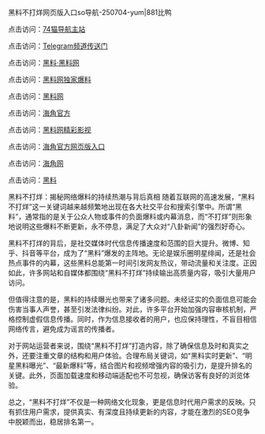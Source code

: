 黑料不打烊网页版入口so导航-250704-yum|881比鸭

点击访问：<a href="https://74mao.com/">74猫导航主站</a>

点击访问：<a href="https://74mao.com/">Telegram频道传送门</a>

点击访问：<a href="https://heiliaolvzlu3.pages.dev">黑料·黑料网</a>

点击访问：<a href="https://heiliaoyvnrda.pages.dev">黑料网独家爆料</a>

点击访问：<a href="https://haef.pages.dev/">黑料网</a>

点击访问：<a href="https://gdas.pages.dev/">海角官方</a>

点击访问：<a href="https://sdfsh.pages.dev/">黑料网精彩影视</a>

点击访问：<a href="https://sdbsd.pages.dev/">海角官方网页版入口</a>

点击访问：<a href="https://ert-6he.pages.dev/">海角网</a>

点击访问：<a href="https://gbs-3wd.pages.dev/">黑料</a>

黑料不打烊：揭秘网络爆料的持续热潮与背后真相
随着互联网的高速发展，“黑料不打烊”这一关键词越来越频繁地出现在各大社交平台和搜索引擎中。所谓“黑料”，通常指的是关于公众人物或事件的负面爆料或内幕消息，而“不打烊”则形象地说明这些爆料不断更新，永不停息，满足了大众对“八卦新闻”的强烈好奇心。

黑料不打烊的背后，是社交媒体时代信息传播速度和范围的巨大提升。微博、知乎、抖音等平台，成为了“黑料”爆发的主阵地。无论是娱乐圈明星绯闻，还是社会热点事件的内幕，这些黑料总能第一时间引发网友热议，带动流量和关注度。正因如此，许多网站和自媒体都围绕“黑料不打烊”持续输出高质量内容，吸引大量用户访问。

但值得注意的是，黑料的持续曝光也带来了诸多问题。未经证实的负面信息可能会伤害当事人声誉，甚至引发法律纠纷。对此，许多平台开始加强内容审核机制，严格控制虚假信息传播。同时，作为信息接收者的用户，也应保持理性，不盲目相信网络传言，避免成为谣言的传播者。

对于网站运营者来说，围绕“黑料不打烊”打造内容，除了确保信息及时和真实之外，还要注重文章的结构和用户体验。合理布局关键词，如“黑料实时更新”、“明星黑料曝光”、“最新爆料”等，结合图片和视频增强内容的吸引力，是提升排名的关键。此外，页面加载速度和移动端适配也不可忽视，确保访客有良好的浏览体验。

总之，“黑料不打烊”不仅是一种网络文化现象，更是信息时代用户需求的反映。只有抓住用户需求，提供真实、有深度且持续更新的内容，才能在激烈的SEO竞争中脱颖而出，稳居排名第一。
